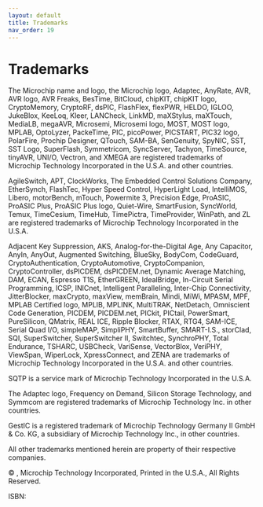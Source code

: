 ```yaml
---
layout: default
title: Trademarks
nav_order: 19
---
```

# Trademarks

The Microchip name and logo, the Microchip logo, Adaptec, AnyRate, AVR, AVR logo, AVR Freaks, BesTime, BitCloud, chipKIT, chipKIT logo, CryptoMemory, CryptoRF, dsPIC, FlashFlex, flexPWR, HELDO, IGLOO, JukeBlox, KeeLoq, Kleer, LANCheck, LinkMD, maXStylus, maXTouch, MediaLB, megaAVR, Microsemi, Microsemi logo, MOST, MOST logo, MPLAB, OptoLyzer, PackeTime, PIC, picoPower, PICSTART, PIC32 logo, PolarFire, Prochip Designer, QTouch, SAM-BA, SenGenuity, SpyNIC, SST, SST Logo, SuperFlash, Symmetricom, SyncServer, Tachyon, TimeSource, tinyAVR, UNI/O, Vectron, and XMEGA are registered trademarks of Microchip Technology Incorporated in the U.S.A. and other countries.

AgileSwitch, APT, ClockWorks, The Embedded Control Solutions Company, EtherSynch, FlashTec, Hyper Speed Control, HyperLight Load, IntelliMOS, Libero, motorBench, mTouch, Powermite 3, Precision Edge, ProASIC, ProASIC Plus, ProASIC Plus logo, Quiet-Wire, SmartFusion, SyncWorld, Temux, TimeCesium, TimeHub, TimePictra, TimeProvider, WinPath, and ZL are registered trademarks of Microchip Technology Incorporated in the U.S.A.

Adjacent Key Suppression, AKS, Analog-for-the-Digital Age, Any Capacitor, AnyIn, AnyOut, Augmented Switching, BlueSky, BodyCom, CodeGuard, CryptoAuthentication, CryptoAutomotive, CryptoCompanion, CryptoController, dsPICDEM, dsPICDEM.net, Dynamic Average Matching, DAM, ECAN, Espresso T1S, EtherGREEN, IdealBridge, In-Circuit Serial Programming, ICSP, INICnet, Intelligent Paralleling, Inter-Chip Connectivity, JitterBlocker, maxCrypto, maxView, memBrain, Mindi, MiWi, MPASM, MPF, MPLAB Certified logo, MPLIB, MPLINK, MultiTRAK, NetDetach, Omniscient Code Generation, PICDEM, PICDEM.net, PICkit, PICtail, PowerSmart, PureSilicon, QMatrix, REAL ICE, Ripple Blocker, RTAX, RTG4, SAM-ICE, Serial Quad I/O, simpleMAP, SimpliPHY, SmartBuffer, SMART-I.S., storClad, SQI, SuperSwitcher, SuperSwitcher II, Switchtec, SynchroPHY, Total Endurance, TSHARC, USBCheck, VariSense, VectorBlox, VeriPHY, ViewSpan, WiperLock, XpressConnect, and ZENA are trademarks of Microchip Technology Incorporated in the U.S.A. and other countries.

SQTP is a service mark of Microchip Technology Incorporated in the U.S.A.

The Adaptec logo, Frequency on Demand, Silicon Storage Technology, and Symmcom are registered trademarks of Microchip Technology Inc. in other countries.

GestIC is a registered trademark of Microchip Technology Germany II GmbH & Co. KG, a subsidiary of Microchip Technology Inc., in other countries.

All other trademarks mentioned herein are property of their respective companies.

© , Microchip Technology Incorporated, Printed in the U.S.A., All Rights Reserved.

ISBN: 


